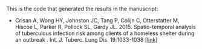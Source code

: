 This is the code that generated the results in the manuscript:

* Crisan A, Wong HY, Johnston JC, Tang P, Colijn C, Otterstatter M, Hiscoe L, Parker R, Pollock SL, Gardy JL. 2015. Spatio-temporal analysis of tuberculous infection risk among clients of a homeless shelter during an outbreak . Int. J. Tuberc. Lung Dis. 19:1033-1038 [[link]](http://www.ncbi.nlm.nih.gov/pubmed/26260820)